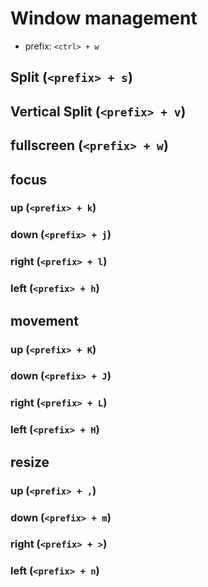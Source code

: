 # Window management

- prefix: `<ctrl> + w`

## Split (`<prefix> + s`)

## Vertical Split (`<prefix> + v`)

## fullscreen (`<prefix> + w`)

## focus

### up (`<prefix> + k`)

### down (`<prefix> + j`)

### right (`<prefix> + l`)

### left (`<prefix> + h`)

## movement

### up (`<prefix> + K`)

### down (`<prefix> + J`)

### right (`<prefix> + L`)

### left (`<prefix> + H`)

## resize

### up (`<prefix> + ,`)

### down (`<prefix> + m`)

### right (`<prefix> + >`)

### left (`<prefix> + n`)


